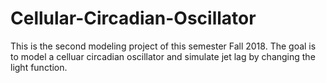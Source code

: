 # Cellular-Circadian-Oscillator
This is the second modeling project of this semester Fall 2018.
The goal is to model a celluar circadian oscillator and simulate jet lag by changing the light function.

